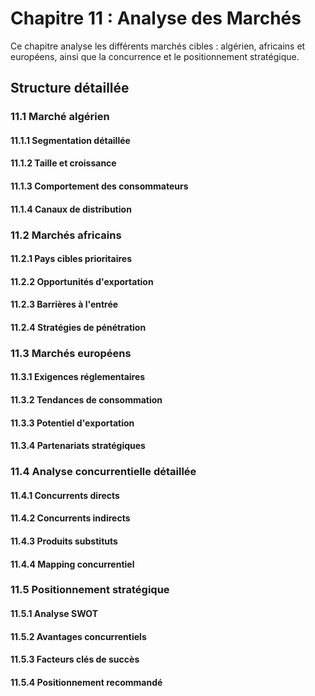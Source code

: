 # Chapitre 11 : Analyse des Marchés

Ce chapitre analyse les différents marchés cibles : algérien, africains et européens, ainsi que la concurrence et le positionnement stratégique.

## Structure détaillée

### 11.1 Marché algérien
#### 11.1.1 Segmentation détaillée
#### 11.1.2 Taille et croissance
#### 11.1.3 Comportement des consommateurs
#### 11.1.4 Canaux de distribution

### 11.2 Marchés africains
#### 11.2.1 Pays cibles prioritaires
#### 11.2.2 Opportunités d'exportation
#### 11.2.3 Barrières à l'entrée
#### 11.2.4 Stratégies de pénétration

### 11.3 Marchés européens
#### 11.3.1 Exigences réglementaires
#### 11.3.2 Tendances de consommation
#### 11.3.3 Potentiel d'exportation
#### 11.3.4 Partenariats stratégiques

### 11.4 Analyse concurrentielle détaillée
#### 11.4.1 Concurrents directs
#### 11.4.2 Concurrents indirects
#### 11.4.3 Produits substituts
#### 11.4.4 Mapping concurrentiel

### 11.5 Positionnement stratégique
#### 11.5.1 Analyse SWOT
#### 11.5.2 Avantages concurrentiels
#### 11.5.3 Facteurs clés de succès
#### 11.5.4 Positionnement recommandé
